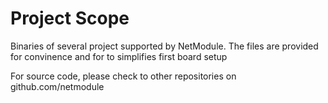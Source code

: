 # Project Scope

Binaries of several project supported by NetModule. The files are
provided for convinence and for to simplifies first board setup

For source code, please check to other repositories on
github.com/netmodule
